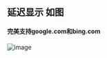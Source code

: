 ## 延迟显示 如图
#### 完美支持google.com和bing.com
![image](https://github.com/user-attachments/assets/aae987db-933e-42f0-bab4-85515b2d3ec7)
